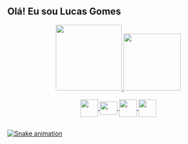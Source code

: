 ## Olá! Eu sou Lucas Gomes
<div align="center">
  <a href="https://github.com/lucasgomeszx">
  <img height="150" src="https://github-readme-stats.vercel.app/api?username=lucasgomeszx&show_icons=true&theme=dracula&include_all_commits=true&count_private=true"/>
  <img height="130" src="https://github-readme-stats.vercel.app/api/top-langs/?username=lucasgomeszx&layout=compact&langs_count=7&theme=dracula"/>
</div>
 
<div align="center"><br>
<img align="center" height="40" width="40" src="https://cdn.jsdelivr.net/gh/devicons/devicon/icons/androidstudio/androidstudio-original.svg" />
<img align="center" height="30" width="40" src="https://cdn.jsdelivr.net/gh/devicons/devicon/icons/kotlin/kotlin-original.svg" />
<img align="center" height="40" width="40" src="https://cdn.jsdelivr.net/gh/devicons/devicon/icons/xcode/xcode-plain.svg" />
<img align="center" height="40" width="40" src="https://cdn.jsdelivr.net/gh/devicons/devicon/icons/swift/swift-original.svg" />
</div>
    
  ##
 
![Snake animation](https://github.com/lucasgomeszx/lucasgomeszx/blob/output/github-contribution-grid-snake.svg)
